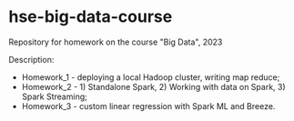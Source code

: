 # hse-big-data-course
Repository for homework on the course "Big Data", 2023

Description:
* Homework_1 - deploying a local Hadoop cluster, writing map reduce;
* Homework_2 - 1) Standalone Spark, 2) Working with data on Spark, 3) Spark Streaming;
* Homework_3 - custom linear regression with Spark ML and Breeze.
